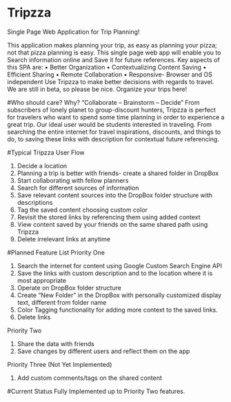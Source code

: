 # Tripzza
Single Page Web Application for Trip Planning!

This application makes planning your trip, as easy as planning your pizza; not that pizza planning is easy. This single page web app will enable you to Search information online and Save it for future references. 
Key aspects of this SPA are:
•	Better Organization
•	Contextualizing Content Saving
•	Efficient Sharing 
•	Remote Collaboration
•	Responsive- Browser and OS independent
Use Tripzza to make better decisions with regards to travel. We are still in beta, so please be nice. Organize your trips here!

#Who should care? Why? “Collaborate – Brainstorm – Decide”
From subscribers of lonely planet to group-discount hunters, Tripzza is perfect for travelers who want to spend some time planning in order to experience a great trip. Our ideal user would be students interested in traveling. From searching the entire internet for travel inspirations, discounts, and things to do, to saving these links with description for contextual future referencing.

#Typical Tripzza User Flow
1.	Decide a location
2.	Planning a trip is better with friends- create a shared folder in DropBox
3.	Start collaborating with fellow planners
4.	Search for different sources of information
5.	Save relevant content sources into the DropBox folder structure with descriptions
6.	Tag the saved content choosing custom color
7.	Revisit the stored links by referencing them using added context
8.	View content saved by your friends on the same shared path using Tripzza
9.	Delete irrelevant links at anytime

#Planned Feature List
Priority One
1.	Search the internet for content using Google Custom Search Engine API
2.	Save the links with custom description and to the location where it is most appropriate
3.	Operate on DropBox folder structure
4.	Create “New Folder” in the DropBox with personally customized display text, different from folder name
5.	Color Tagging functionality for adding more context to the saved links.
6.	Delete links

Priority Two
1.	Share the data with friends
2.	Save changes by different users and reflect them on the app

Priority Three (Not Yet Implemented)
1.	Add custom comments/tags on the shared content

#Current Status
Fully Implemented up to Priority Two features.
